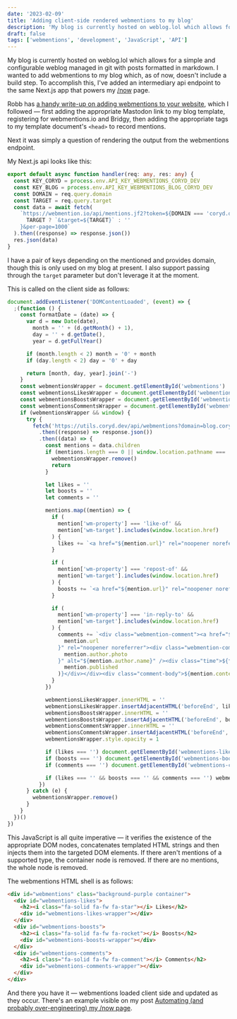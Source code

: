 ```yaml
---
date: '2023-02-09'
title: 'Adding client-side rendered webmentions to my blog'
description: 'My blog is currently hosted on weblog.lol which allows for a simple and configurable weblog managed in git with posts formatted in markdown.'
draft: false
tags: ['webmentions', 'development', 'JavaScript', 'API']
---
```


My blog is currently hosted on weblog.lol which allows for a simple and configurable weblog managed in git with posts formatted in markdown. I wanted to add webmentions to my blog which, as of now, doesn't include a build step. To accomplish this, I've added an intermediary api endpoint to the same Next.js app that powers my [/now](https://coryd.dev/now) page.<!-- excerpt -->

Robb has [a handy write-up on adding webmentions to your website](https://rknight.me/adding-webmentions-to-your-site/), which I followed — first adding the appropriate Mastodon link to my blog template, registering for webmentions.io and Bridgy, then adding the appropriate tags to my template document's `<head>` to record mentions.

Next it was simply a question of rendering the output from the webmentions endpoint.

My Next.js api looks like this:

```typescript
export default async function handler(req: any, res: any) {
  const KEY_CORYD = process.env.API_KEY_WEBMENTIONS_CORYD_DEV
  const KEY_BLOG = process.env.API_KEY_WEBMENTIONS_BLOG_CORYD_DEV
  const DOMAIN = req.query.domain
  const TARGET = req.query.target
  const data = await fetch(
    `https://webmention.io/api/mentions.jf2?token=${DOMAIN === 'coryd.dev' ? KEY_CORYD : KEY_BLOG}${
      TARGET ? `&target=${TARGET}` : ''
    }&per-page=1000`
  ).then((response) => response.json())
  res.json(data)
}
```

I have a pair of keys depending on the mentioned and provides domain, though this is only used on my blog at present. I also support passing through the `target` parameter but don't leverage it at the moment.

This is called on the client side as follows:

```javascript
document.addEventListener('DOMContentLoaded', (event) => {
  ;(function () {
    const formatDate = (date) => {
      var d = new Date(date),
        month = '' + (d.getMonth() + 1),
        day = '' + d.getDate(),
        year = d.getFullYear()

      if (month.length < 2) month = '0' + month
      if (day.length < 2) day = '0' + day

      return [month, day, year].join('-')
    }
    const webmentionsWrapper = document.getElementById('webmentions')
    const webmentionsLikesWrapper = document.getElementById('webmentions-likes-wrapper')
    const webmentionsBoostsWrapper = document.getElementById('webmentions-boosts-wrapper')
    const webmentionsCommentsWrapper = document.getElementById('webmentions-comments-wrapper')
    if (webmentionsWrapper && window) {
      try {
        fetch('https://utils.coryd.dev/api/webmentions?domain=blog.coryd.dev')
          .then((response) => response.json())
          .then((data) => {
            const mentions = data.children
            if (mentions.length === 0 || window.location.pathname === '/') {
              webmentionsWrapper.remove()
              return
            }

            let likes = ''
            let boosts = ''
            let comments = ''

            mentions.map((mention) => {
              if (
                mention['wm-property'] === 'like-of' &&
                mention['wm-target'].includes(window.location.href)
              ) {
                likes += `<a href="${mention.url}" rel="noopener noreferrer"><img class="avatar" src="${mention.author.photo}" alt="${mention.author.name}" /></a>`
              }

              if (
                mention['wm-property'] === 'repost-of' &&
                mention['wm-target'].includes(window.location.href)
              ) {
                boosts += `<a href="${mention.url}" rel="noopener noreferrer"><img class="avatar" src="${mention.author.photo}" alt="${mention.author.name}" /></a>`
              }

              if (
                mention['wm-property'] === 'in-reply-to' &&
                mention['wm-target'].includes(window.location.href)
              ) {
                comments += `<div class="webmention-comment"><a href="${
                  mention.url
                }" rel="noopener noreferrer"><div class="webmention-comment-top"><img class="avatar" src="${
                  mention.author.photo
                }" alt="${mention.author.name}" /><div class="time">${formatDate(
                  mention.published
                )}</div></div><div class="comment-body">${mention.content.text}</div></a></div>`
              }
            })

            webmentionsLikesWrapper.innerHTML = ''
            webmentionsLikesWrapper.insertAdjacentHTML('beforeEnd', likes)
            webmentionsBoostsWrapper.innerHTML = ''
            webmentionsBoostsWrapper.insertAdjacentHTML('beforeEnd', boosts)
            webmentionsCommentsWrapper.innerHTML = ''
            webmentionsCommentsWrapper.insertAdjacentHTML('beforeEnd', comments)
            webmentionsWrapper.style.opacity = 1

            if (likes === '') document.getElementById('webmentions-likes').innerHTML === ''
            if (boosts === '') document.getElementById('webmentions-boosts').innerHTML === ''
            if (comments === '') document.getElementById('webmentions-comments').innerHTML === ''

            if (likes === '' && boosts === '' && comments === '') webmentionsWrapper.remove()
          })
      } catch (e) {
        webmentionsWrapper.remove()
      }
    }
  })()
})
```

This JavaScript is all quite imperative — it verifies the existence of the appropriate DOM nodes, concatenates templated HTML strings and then injects them into the targeted DOM elements. If there aren't mentions of a supported type, the container node is removed. If there are no mentions, the whole node is removed.

The webmentions HTML shell is as follows:

```html
<div id="webmentions" class="background-purple container">
  <div id="webmentions-likes">
    <h2><i class="fa-solid fa-fw fa-star"></i> Likes</h2>
    <div id="webmentions-likes-wrapper"></div>
  </div>
  <div id="webmentions-boosts">
    <h2><i class="fa-solid fa-fw fa-rocket"></i> Boosts</h2>
    <div id="webmentions-boosts-wrapper"></div>
  </div>
  <div id="webmentions-comments">
    <h2><i class="fa-solid fa-fw fa-comment"></i> Comments</h2>
    <div id="webmentions-comments-wrapper"></div>
  </div>
</div>
```

And there you have it — webmentions loaded client side and updated as they occur. There's an example visible on my post [Automating (and probably over-engineering) my /now page](https://blog.coryd.dev/2023/02/automatingandprobablyoverengineeringmy-nowpage#webmentions).
